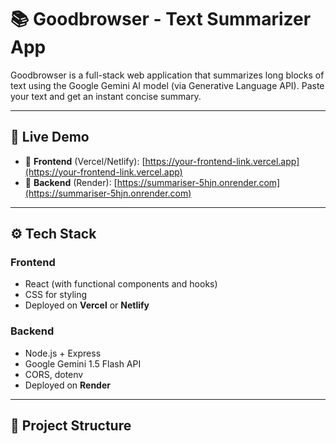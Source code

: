 # 📚 Goodbrowser - Text Summarizer App

Goodbrowser is a full-stack web application that summarizes long blocks of text using the Google Gemini AI model (via Generative Language API). Paste your text and get an instant concise summary.

---

## 🚀 Live Demo

- 🔗 **Frontend** (Vercel/Netlify): [https://your-frontend-link.vercel.app](https://your-frontend-link.vercel.app)  
- 🔗 **Backend** (Render): [https://summariser-5hjn.onrender.com](https://summariser-5hjn.onrender.com)

---

## ⚙️ Tech Stack

### Frontend
- React (with functional components and hooks)
- CSS for styling
- Deployed on **Vercel** or **Netlify**

### Backend
- Node.js + Express
- Google Gemini 1.5 Flash API
- CORS, dotenv
- Deployed on **Render**

---

## 📂 Project Structure

